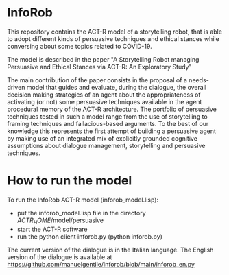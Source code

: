 # InfoRob

This repository contains the ACT-R model of a storytelling robot, that is able to adopt different kinds of persuasive techniques and ethical stances while conversing about some topics related to COVID-19.  

The model is described in the paper  "A Storytelling Robot managing Persuasive and Ethical Stances via ACT-R: An Exploratory Study"

The main contribution of the paper consists in the proposal of a needs-driven model that guides and evaluate, during the dialogue, the overall decision making strategies of an agent about the appropriateness of activating (or not) some persuasive techniques available in the agent procedural memory of the ACT-R architecture. 
The portfolio of persuasive techniques tested in such a model range from the use of storytelling to framing techniques and fallacious-based arguments. To the best of our knowledge this represents the first attempt of building a persuasive agent by making use of an integrated mix of explicitly grounded cognitive assumptions about dialogue management, storytelling and persuasive techniques.

# How to run the model

To run the InfoRob ACT-R model (inforob_model.lisp):
* put the inforob_model.lisp file in the directory $ACTR_HOME$/model/persuasive
* start the ACT-R software
* run the python client inforob.py (python inforob.py)

The current version of the dialogue is in the Italian language. The English version of the dialogue is available at https://github.com/manuelgentile/inforob/blob/main/inforob_en.py


